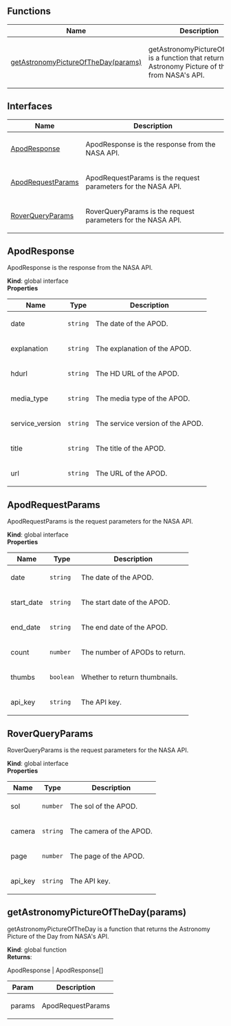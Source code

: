 
## Functions

Name | Description
------ | -----------
[getAstronomyPictureOfTheDay(params)] | <p>getAstronomyPictureOfTheDay is a function that returns the Astronomy Picture of the Day from NASA's API.</p>

## Interfaces

Name | Description
------ | -----------
[ApodResponse] | <p>ApodResponse is the response from the NASA API.</p>
[ApodRequestParams] | <p>ApodRequestParams is the request parameters for the NASA API.</p>
[RoverQueryParams] | <p>RoverQueryParams is the request parameters for the NASA API.</p>


## ApodResponse

<p>ApodResponse is the response from the NASA API.</p>

**Kind**: global interface  
**Properties**

| Name | Type | Description |
| --- | --- | --- |
| date | `string` | <p>The date of the APOD.</p> |
| explanation | `string` | <p>The explanation of the APOD.</p> |
| hdurl | `string` | <p>The HD URL of the APOD.</p> |
| media_type | `string` | <p>The media type of the APOD.</p> |
| service_version | `string` | <p>The service version of the APOD.</p> |
| title | `string` | <p>The title of the APOD.</p> |
| url | `string` | <p>The URL of the APOD.</p> |


## ApodRequestParams

<p>ApodRequestParams is the request parameters for the NASA API.</p>

**Kind**: global interface  
**Properties**

| Name | Type | Description |
| --- | --- | --- |
| date | `string` | <p>The date of the APOD.</p> |
| start_date | `string` | <p>The start date of the APOD.</p> |
| end_date | `string` | <p>The end date of the APOD.</p> |
| count | `number` | <p>The number of APODs to return.</p> |
| thumbs | `boolean` | <p>Whether to return thumbnails.</p> |
| api_key | `string` | <p>The API key.</p> |


## RoverQueryParams

<p>RoverQueryParams is the request parameters for the NASA API.</p>

**Kind**: global interface  
**Properties**

| Name | Type | Description |
| --- | --- | --- |
| sol | `number` | <p>The sol of the APOD.</p> |
| camera | `string` | <p>The camera of the APOD.</p> |
| page | `number` | <p>The page of the APOD.</p> |
| api_key | `string` | <p>The API key.</p> |


## getAstronomyPictureOfTheDay(params)

<p>getAstronomyPictureOfTheDay is a function that returns the Astronomy Picture of the Day from NASA's API.</p>

**Kind**: global function  
**Returns**: <p>ApodResponse | ApodResponse[]</p>  

| Param | Description |
| --- | --- |
| params | <p>ApodRequestParams</p> |

<!-- LINKS -->

[ApodResponse]:#apodresponse
[ApodRequestParams]:#apodrequestparams
[RoverQueryParams]:#roverqueryparams
[getAstronomyPictureOfTheDay(params)]:#getastronomypictureofthedayparams
